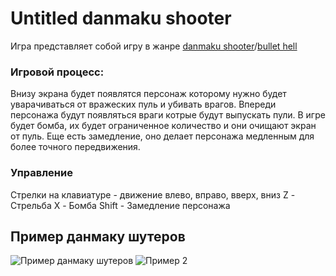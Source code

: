 # Untitled danmaku shooter
Игра представляет собой игру в жанре [danmaku shooter](https://touhou.fandom.com/ru/wiki/%D0%94%D0%B0%D0%BD%D0%BC%D0%B0%D0%BA%D1%83)/[bullet hell](https://en.m.wikipedia.org/wiki/Bullet_hell)
### Игровой процесс:
Внизу экрана будет появлятся персонаж которому нужно будет уварачиваться от вражеских пуль и убивать врагов. Впереди персонажа будут появляться враги котрые будут выпускать пули.
В игре будет бомба, их будет ограниченное количество и они очищают экран от пуль. Еще есть замедление, оно делает персонажа медленным для более точного передвижения.
### Управление
Стрелки на клавиатуре - движение влево, вправо, вверх, вниз
Z - Стрельба
X - Бомба
Shift - Замедление персонажа
## Пример данмаку шутеров
![Пример данмаку шутеров](https://assets.indiexpo.net/system/screens/files/000/001/971/large/0.png?1471346682)
![Пример 2](https://avatars.dzeninfra.ru/get-zen_doc/3499786/pub_5ee63bb507b2a45c062d586b_5f007664185b215c7e0fa7b7/scale_1200)
